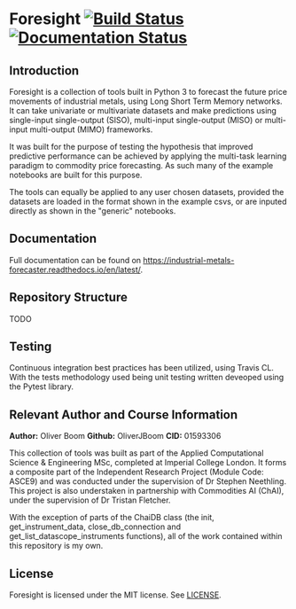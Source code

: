 # Foresight [![Build Status](https://travis-ci.com/msc-acse/acse-9-independent-research-project-OliverJBoom.svg?branch=master)](https://travis-ci.com/msc-acse/acse-9-independent-research-project-OliverJBoom) [![Documentation Status](https://readthedocs.org/projects/industrial-metals-forecaster/badge/?version=latest)](https://industrial-metals-forecaster.readthedocs.io/en/latest/?badge=latest)

## Introduction

Foresight is a collection of tools built in Python 3 to forecast the future price movements of industrial metals, using Long Short Term Memory networks. It can take univariate or multivariate datasets and make predictions using single-input single-output (SISO), multi-input single-output (MISO) or multi-input multi-output (MIMO) frameworks.

It was built for the purpose of testing the hypothesis that improved predictive performance can be achieved by applying the multi-task learning paradigm to commodity price forecasting. As such many of the example notebooks are built for this purpose.

The tools can equally be applied to any user chosen datasets, provided the datasets are loaded in the format shown in the example csvs, or are inputed directly as shown in the "generic" notebooks.

## Documentation

Full documentation can be found on https://industrial-metals-forecaster.readthedocs.io/en/latest/.

## Repository Structure

TODO

## Testing

Continuous integration best practices has been utilized, using Travis CL. With the tests methodology used being unit testing written deveoped using the Pytest library.

## Relevant Author and Course Information 

__Author:__ Oliver Boom
__Github:__ OliverJBoom
__CID:__ 01593306

This collection of tools was built as part of the Applied Computational Science & Engineering MSc, completed at Imperial College London. It forms a composite part of the Independent Research Project (Module Code: ASCE9) and was conducted under the supervision of Dr Stephen Neethling. This project is also understaken in partnership with Commodities AI (ChAI), under the supervision of Dr Tristan Fletcher. 

With the exception of parts of the ChaiDB class (the init, get_instrument_data, close_db_connection and get_list_datascope_instruments functions), all of the work contained within this repository is my own.


## License

Foresight is licensed under the MIT license. See [LICENSE](https://github.com/msc-acse/acse-9-independent-research-project-OliverJBoom/blob/master/LICENSE).
